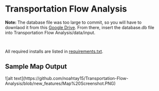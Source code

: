 <h1>Transportation Flow Analysis</h1>
<p><strong>Note: </strong>The database file was too large to commit, so you will have to downlaod it from this <a href="https://drive.google.com/file/d/13IPFPqWkQAaGZS9uqNw5fFkvTEpr-f1_/view">Google Drive</a>. From there, insert the database.db file into Transportation Flow Analysis/data/input.</p>
<br>
<p>All required installs are listed in <a href="https://github.com/noahtay15/Transportation-Flow-Analysis/blob/new_features/Transportation%20Flow%20Analysis/requirements.txt">requirements.txt</a>.</p>
<h2>Sample Map Output</h2>
![alt text](https://github.com/noahtay15/Transportation-Flow-Analysis/blob/new_features/Map%20Screenshot.PNG)
